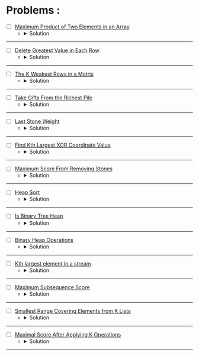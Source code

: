 # Problems :

* [ ] [Maximum Product of Two Elements in an Array](https://leetcode.com/problems/maximum-product-of-two-elements-in-an-array/description/) 
    * <details>
        <summary> Solution </summary>

        ```c++
            class Solution {
                pair<int,int> TwoMax(priority_queue<int>&big){
                    int firstMax = big.top();
                    big.pop();
                    int secondMax = big.top();
                    return {firstMax, secondMax};
                }
            public:
                int maxProduct(vector<int>& nums) {
                    priority_queue<int> big;
                    for(auto &it: nums)big.push(it);

                    pair<int,int>twomax = TwoMax(big);
                    return (twomax.first - 1) * (twomax.second - 1);
                }
            };
        
    </details>

---

* [ ] [Delete Greatest Value in Each Row](https://leetcode.com/problems/delete-greatest-value-in-each-row/description/) 
    * <details>
        <summary> Solution </summary>

        ```c++
            class Solution {
            public:
                int deleteGreatestValue(vector<vector<int>>& grid) {

                    int n = (int)grid.size();
                    int m = (int)grid[0].size();
                    int ans = 0;
                    vector<int>_max(m, 0);
                    for(int i = 0; i < n;i++){
                        priority_queue<int> big;
                        for(int j = 0; j < m;j++){
                            big.push(grid[i][j]);
                        }
                        int idx = m - 1;
                        while(!big.empty()){
                            _max[idx] = max(_max[idx], big.top());
                            --idx;
                            big.pop();
                        }
                    }

                    for(auto &it: _max)ans += it;

                    return ans;
                }
            };
        
    </details>

---


* [ ] [The K Weakest Rows in a Matrix](https://leetcode.com/problems/the-k-weakest-rows-in-a-matrix/description/) 
    * <details>
        <summary> Solution </summary>

        ```c++
            class Solution {
            public:
                vector<int> kWeakestRows(vector<vector<int>>& mat, int k) {
                    priority_queue<pair<int,int>, vector<pair<int,int>>, greater<pair<int,int>>>big;
                    for(int i = 0; i < mat.size();i++){
                        int cnt = 0;
                        for(int j = 0; j < mat[i].size();j++){
                            cnt += mat[i][j];
                        }
                        big.push({cnt, i});
                    }
                    vector<int>ans;
                    while(k--){
                        ans.push_back(big.top().second);
                        big.pop();
                    }
                    return ans;
                }
            };
        
    </details>

---


* [ ] [Take Gifts From the Richest Pile](https://leetcode.com/problems/take-gifts-from-the-richest-pile/description/) 
    * <details>
        <summary> Solution </summary>

        ```c++
            class Solution {
            public:
                long long pickGifts(vector<int>& gifts, int k) {

                    long long ans = 0;
                    priority_queue<int>big;
                    for(auto &it: gifts)big.push(it);
                    while(!big.empty() && k--){
                        int remove = big.top();
                        big.pop();
                        int x = sqrt(remove);
                        big.push(x);
                    }

                    while(!big.empty()){
                        ans += big.top();
                        big.pop();
                    }

                    return ans;
                }
            };
        
    </details>

---


* [ ] [Last Stone Weight](https://leetcode.com/problems/last-stone-weight/description/) 
    * <details>
        <summary> Solution </summary>

        ```c++
            class Solution {
            public:
                int lastStoneWeight(vector<int>& stones) {
                    priority_queue<int>big;
                    for(auto &it: stones)big.push(it);
                    while(big.size() > 1){
                        int y = big.top();
                        big.pop();
                        int x = big.top();
                        big.pop();
                        y -= x;
                        big.push(y);
                    }
                    return big.top();
                }
            };
        
    </details>

---


* [ ] [Find Kth Largest XOR Coordinate Value](https://leetcode.com/problems/find-kth-largest-xor-coordinate-value/description/) 
    * <details>
        <summary> Solution </summary>

        ```c++
            class Solution {
            public:
                int kthLargestValue(vector<vector<int>>& matrix, int k) {
                    priority_queue<int>big;
                    int m = matrix.size();
                    int n = matrix[0].size();
                    int xor_ = 0;
                    vector<vector<int>>xorPre(m + 2, vector<int>(n + 2));
                    for(int i = 0; i < m;i++){
                        for(int j = 0; j < n;j++){
                            xorPre[i + 1][j + 1] = ((xorPre[i][j + 1] ^ xorPre[i + 1][j]) ^ xorPre[i][j]);
                            xorPre[i + 1][j + 1] ^= matrix[i][j];
                            big.push(xorPre[i + 1][j + 1]);
                        }
                    }
                    while(k > 1 && --k)big.pop();
                    return big.top();
                }
            };
        
    </details>

---


* [ ] [Maximum Score From Removing Stones](https://leetcode.com/problems/maximum-score-from-removing-stones/description/) 
    * <details>
        <summary> Solution </summary>

        ```c++
            class Solution {
            public:
                int maximumScore(int a, int b, int c) {
                    priority_queue<int>big;
                    big.push(a); big.push(b); big.push(c);
                    int ans = 0;
                    while(!big.empty() && big.size() > 1){
                        int aa = big.top();
                        big.pop();
                        int bb = big.top();
                        big.pop();
                        ++ans;
                        --aa; --bb;
                        if(aa)big.push(aa);
                        if(bb)big.push(bb);
                    }

                    return ans;
                }
            };
        
    </details>

---




* [ ] [Heap Sort](https://www.geeksforgeeks.org/problems/heap-sort/1?page=1&category=Heap&sortBy=submissions) 
    * <details>
        <summary> Solution </summary>

        ```c++
            //{ Driver Code Starts
            // C++ program for implementation of Heap Sort
            #include <bits/stdc++.h>
            using namespace std;


            // } Driver Code Ends
            // The functions should be written in a way that array become sorted 
            // in increasing order when heapSort() is called.

            class Solution
            {
                public:
                //Heapify function to maintain heap property.
                void heapify(int arr[], int n, int i)  
                {
                    // Your Code Here
                    int idx = i;
                    int left = 2 * i + 1;
                    int right = 2 * i + 2;
                    if(left < n && arr[i] < arr[left])
                        i = left;
                    if(right < n && arr[i] < arr[right])
                        i = right;
                    if(i != idx) {
                        swap(arr[i], arr[idx]);
                        heapify(arr, n, i);
                    }
                
                }

                public:
                //Function to build a Heap from array.
                void buildHeap(int arr[], int n)  
                { 
                    // Your Code Here
                    for(int i = n - 1; i >= 0;i--)
                        heapify(arr, n, i);
                }

                
                public:
                //Function to sort an array using Heap Sort.
                void heapSort(int arr[], int n)
                {
                    //code here
                    buildHeap(arr, n);
                    for(int i = 0; i < n;i++) {
                        swap(arr[0], arr[n - i - 1]);
                        heapify(arr, n - i - 1, 0);
                    }
                    
                }
            };




            //{ Driver Code Starts.

            /* Function to print an array */
            void printArray(int arr[], int size)
            {
                int i;
                for (i=0; i < size; i++)
                    printf("%d ", arr[i]);
                printf("\n");
            }

            // Driver program to test above functions
            int main()
            {
                int arr[1000000],n,T,i;
                scanf("%d",&T);
                while(T--){
                scanf("%d",&n);
                for(i=0;i<n;i++)
                scanf("%d",&arr[i]);
                Solution ob;
                ob.heapSort(arr, n);
                printArray(arr, n);
                }
                return 0;
            }

            // } Driver Code Ends
        
    </details>

---



* [ ] [Is Binary Tree Heap](https://www.geeksforgeeks.org/problems/is-binary-tree-heap/1?page=1&category=Heap&sortBy=submissions) 
    * <details>
        <summary> Solution </summary>

        ```c++
            //{ Driver Code Starts
            #include <bits/stdc++.h>
            using namespace std;

            // Tree Node
            struct Node {
                int data;
                Node *left;
                Node *right;

                Node(int val) {
                    data = val;
                    left = right = NULL;
                }
            };

            // Function to Build Tree
            Node *buildTree(string str) {
                // Corner Case
                if (str.length() == 0 || str[0] == 'N') return NULL;

                // Creating vector of strings from input
                // string after spliting by space
                vector<string> ip;

                istringstream iss(str);
                for (string str; iss >> str;) ip.push_back(str);

                // Create the root of the tree
                Node *root = new Node(stoi(ip[0]));

                // Push the root to the queue
                queue<Node *> queue;
                queue.push(root);

                // Starting from the second element
                int i = 1;
                while (!queue.empty() && i < ip.size()) {

                    // Get and remove the front of the queue
                    Node *currNode = queue.front();
                    queue.pop();

                    // Get the current Node's value from the string
                    string currVal = ip[i];

                    // If the left child is not null
                    if (currVal != "N") {

                        // Create the left child for the current Node
                        currNode->left = new Node(stoi(currVal));

                        // Push it to the queue
                        queue.push(currNode->left);
                    }

                    // For the right child
                    i++;
                    if (i >= ip.size()) break;
                    currVal = ip[i];

                    // If the right child is not null
                    if (currVal != "N") {

                        // Create the right child for the current Node
                        currNode->right = new Node(stoi(currVal));

                        // Push it to the queue
                        queue.push(currNode->right);
                    }
                    i++;
                }

                return root;
            }


            // } Driver Code Ends
            // User Function template for C++

            // Structure of node
            /*struct Node {
                int data;
                Node *left;
                Node *right;

                Node(int val) {
                    data = val;
                    left = right = NULL;
                }
            };*/

            class Solution {
                bool isComplete(Node* tree, vector<int>& arr) {
                    queue<Node*> levelOrder;
                    levelOrder.push(tree);
                    while(levelOrder.front() != nullptr) {
                        Node* temp = levelOrder.front();
                        levelOrder.push(temp->left);
                        levelOrder.push(temp->right);
                        arr.push_back(temp->data);
                        levelOrder.pop();
                    }
                    while(!levelOrder.empty() && levelOrder.front() == nullptr)
                        levelOrder.pop();
                    return levelOrder.empty();
                }
            public:
                bool isHeap(struct Node* tree) {
                    // code here
                    vector<int> arr;
                    bool isBinaryHeap = isComplete(tree, arr);
                    int n = arr.size();
                    for(int i = 0; i < n;i++) {
                        int left = 2 * i + 1;
                        int right = 2 * i + 2;
                        if(left < n && arr[i] < arr[left])
                            isBinaryHeap = false;
                        if(right < n && arr[i] < arr[right])
                            isBinaryHeap = false;
                    }
                    return isBinaryHeap;
                }
            };

            //{ Driver Code Starts.

            int main() {
                int tc;
                scanf("%d ", &tc);
                while (tc--) {
                    string treeString;
                    getline(cin, treeString);
                    Solution ob;
                    Node *root = buildTree(treeString);
                    if (ob.isHeap(root))
                        cout << 1 << endl;
                    else
                        cout << 0 << endl;
                }

                return 0;
            }
            // } Driver Code Ends
        
    </details>

---





* [ ] [Binary Heap Operations](https://www.geeksforgeeks.org/problems/operations-on-binary-min-heap/1?page=1&category=Heap&sortBy=submissions) 
    * <details>
        <summary> Solution </summary>

        ```c++
            //{ Driver Code Starts
            // Initial Template for C++

            #include <bits/stdc++.h>
            using namespace std;
            typedef long long int ll;

            // Structure for Min Heap
            struct MinHeap {
                int *harr;
                int capacity;
                int heap_size;

                // Constructor for Min Heap
                MinHeap(int c) {
                    heap_size = 0;
                    capacity = c;
                    harr = new int[c];
                }

                ~MinHeap() { delete[] harr; }

                int parent(int i) { return (i - 1) / 2; }

                int left(int i) { return (2 * i + 1); }

                int right(int i) { return (2 * i + 2); }

                void MinHeapify(int); // Implemented in user editor
                int extractMin();
                void decreaseKey(int i, int new_val);
                void deleteKey(int i);
                void insertKey(int k);
            };

            // Position this line where user code will be pasted.

            // Driver code
            int main() {
                int t;
                cin >> t;

                while (t--) {
                    ll a;
                    cin >> a;
                    MinHeap h(a);
                    for (ll i = 0; i < a; i++) {
                        int c;
                        int n;
                        cin >> c;
                        if (c == 1) {
                            cin >> n;

                            h.insertKey(n);
                        }
                        if (c == 2) {
                            cin >> n;
                            h.deleteKey(n);
                        }
                        if (c == 3) {
                            cout << h.extractMin() << " ";
                        }
                    }
                    cout << endl;
                    // delete h.harr;
                    h.harr = NULL;
                }
                return 0;
            }

            // } Driver Code Ends


            /*The structure of the class is
            struct MinHeap
            {
                int *harr;
                int capacity, heap_size;
                MinHeap(int cap) {heap_size = 0; capacity = cap; harr = new int[cap];}
                int extractMin();
                void deleteKey(int i);
                void insertKey(int k);
                int parent(int i);
                int left(int i);
                int right(int i);
            };*/



            //Function to extract minimum value in heap and then to store 
            //next minimum value at first index.
            int MinHeap::extractMin() 
            {
                // Your code here
                if(heap_size == 0)
                    return -1;
                swap(harr[0], harr[heap_size - 1]);
                this->heap_size -= 1;
                this->MinHeapify(0);
                return harr[heap_size];
            }

            //Function to delete a key at ith index.
            void MinHeap::deleteKey(int i)
            {
                // Your code here
                if(i >= heap_size)
                    return;
                swap(harr[i], harr[heap_size - 1]);
                this->heap_size -= 1;
                this->MinHeapify(i);
                this->decreaseKey(i, harr[i]);
                
            }

            //Function to insert a value in Heap.
            void MinHeap::insertKey(int k) 
            {
                // Your code here
                this->heap_size += 1;
                this->decreaseKey(heap_size - 1, k);
            }

            //Function to change value at ith index and store that value at first index.
            void MinHeap::decreaseKey(int i, int new_val) 
            {
                harr[i] = new_val;
                while (i != 0 && harr[parent(i)] > harr[i]) {
                    swap(harr[i], harr[parent(i)]);
                    i = parent(i);
                }
            }

            /* You may call below MinHeapify function in
            above codes. Please do not delete this code
            if you are not writing your own MinHeapify */
            void MinHeap::MinHeapify(int i) 
            {
                int l = left(i);
                int r = right(i);
                int smallest = i;
                if (l < heap_size && harr[l] < harr[i]) smallest = l;
                if (r < heap_size && harr[r] < harr[smallest]) smallest = r;
                if (smallest != i) {
                    swap(harr[i], harr[smallest]);
                    MinHeapify(smallest);
                }
            }
        
    </details>

---




* [ ] [Kth largest element in a stream](https://www.geeksforgeeks.org/problems/kth-largest-element-in-a-stream2220/1?page=1&category=Heap&sortBy=submissions) 
    * <details>
        <summary> Solution </summary>

        ```c++
            //{ Driver Code Starts
            #include <bits/stdc++.h>
            using namespace std;

            // } Driver Code Ends
            class Solution {
            public:
                vector<int> kthLargest(int k, int arr[], int n) {
                    // code here
                    vector<int> res;
                    priority_queue<int, vector<int>, greater<int>> Klargest;
                    for(int i = 0; i < n;i++) {
                        Klargest.push(arr[i]);
                        if(Klargest.size() > k)
                            Klargest.pop();
                        if(Klargest.size() < k)
                            res.push_back(-1);
                        else
                            res.push_back(Klargest.top());
                    }
                    return res;
                }
            };

            //{ Driver Code Starts.
            int main() {
                int t;
                cin >> t;
                while (t--) {
                    int k,n;
                    cin>>k>>n;
                    int arr[n];
                    for(int i=0; i<n; i++)
                        cin>>arr[i];

                    Solution ob;
                    vector<int> v = ob.kthLargest(k,arr,n);
                    for(int i : v)
                        cout<<i<<" ";
                    cout<<endl;
                }
                return 0;
            }
            // } Driver Code Ends
        
    </details>

---



* [ ] [Maximum Subsequence Score](https://leetcode.com/problems/maximum-subsequence-score/description/) 
    * <details>
        <summary> Solution </summary>

        ```c++
            class Solution {
            public:
                long long maxScore(vector<int>& nums1, vector<int>& nums2, int k) {
                    int n = nums1.size();
                    long long res = 0, sum = 0;
                    vector<pair<int, int>> v;
                    priority_queue<int, vector<int>, greater<int>> pq;
                    for(int i = 0; i < n;i++) 
                        v.push_back({nums2[i], nums1[i]});
                    sort(v.rbegin(), v.rend());
                    for(int i = 0; i < k;i++) {
                        sum += v[i].second;
                        pq.push(v[i].second);
                    }
                    res = 1ll*v[k - 1].first * sum;
                    for(int i = k; i < n;i++) {
                        sum -= pq.top();
                        sum += v[i].second;
                        pq.pop();
                        pq.push(v[i].second);
                        res = max(res, 1ll*v[i].first * sum);
                    }
                    return res;
                }
            };
                    
    </details>

---


* [ ] [Smallest Range Covering Elements from K Lists](https://leetcode.com/problems/smallest-range-covering-elements-from-k-lists/description/) 
    * <details>
        <summary> Solution </summary>

        ```c++
            class Solution {
            public:
                vector<int> smallestRange(vector<vector<int>>& nums) {
                    int n = nums.size(), mx = INT_MIN;
                    int left = 0, right = INT_MAX, smallestLen = INT_MAX;
                    priority_queue<pair<int, pair<int, int>>, vector<pair<int, pair<int, int>>>, 
                                        greater<pair<int, pair<int, int>>>> pq;
                    for(int i = 0; i < n;i++) {
                        mx = max(mx, nums[i][0]);
                        pq.push({nums[i][0], {i, 0}});
                    }
                    while(!pq.empty()) {
                        auto smallest = pq.top();
                        pq.pop();
                        int len = mx - smallest.first;
                        if(len < smallestLen) {
                            smallestLen = len;
                            left = smallest.first;
                            right = mx;
                        }
                        if(smallest.second.second == (nums[smallest.second.first].size() - 1)) break;
                        int val = nums[smallest.second.first][smallest.second.second + 1];
                        pq.push({val, {smallest.second.first, smallest.second.second + 1}});
                        mx = max(mx, val);
                    }
                    return {left, right};
                }
            };
                    
    </details>

---



* [ ] [Maximal Score After Applying K Operations](https://leetcode.com/problems/maximal-score-after-applying-k-operations/description/) 
    * <details>
        <summary> Solution </summary>

        ```c++
            class Solution {
            public:
                long long maxKelements(vector<int>& nums, int k) {
                    long long res = 0;
                    priority_queue<int> pq;
                    for(auto &it: nums) pq.push(it);
                    while(!pq.empty() && k > 0) {
                        int val = pq.top();
                        pq.pop();
                        res += val;
                        pq.push((val / 3) + (val % 3 != 0));
                        k -= 1;
                    }
                    return res;
                }
            };
                    
    </details>

---